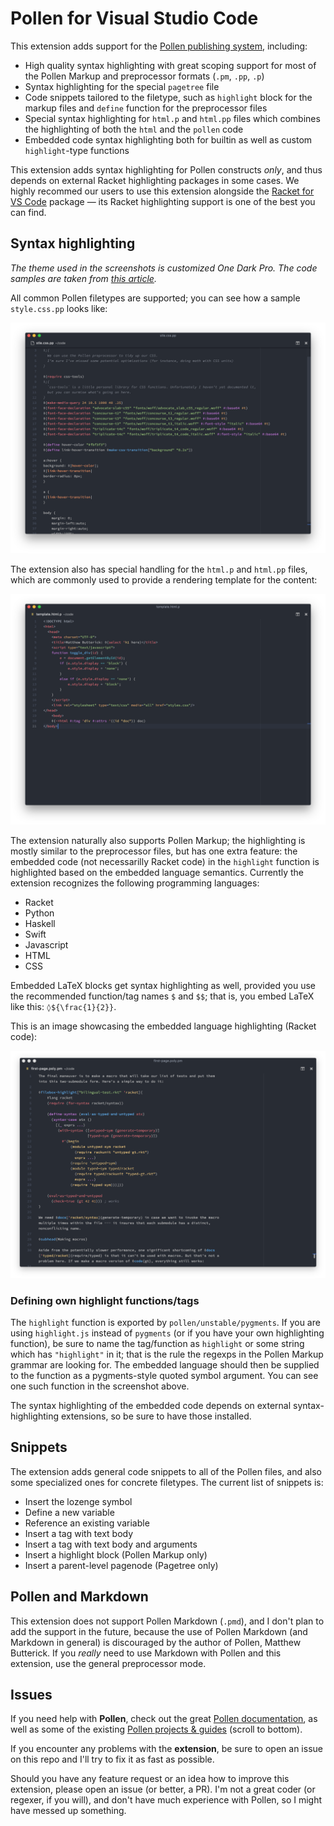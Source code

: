 # Pollen for Visual Studio Code

This extension adds support for the [Pollen publishing system][1], including:

- High quality syntax highlighting with great scoping support for most of the Pollen Markup and preprocessor formats (`.pm`, `.pp`, `.p`)
- Syntax highlighting for the special `pagetree` file
- Code snippets tailored to the filetype, such as `highlight` block for the markup files and `define` function for the preprocessor files
- Special syntax highlighting for `html.p` and `html.pp` files which combines the highlighting of both the `html` and the `pollen` code
- Embedded code syntax highlighting both for builtin as well as custom `highlight`-type functions

This extension adds syntax highlighting for Pollen constructs _only_, and thus depends on external Racket highlighting packages in some cases.
We highly recommed our users to use this extension alongside the [Racket for VS Code](https://marketplace.visualstudio.com/items?itemName=karyfoundation.racket) package — its Racket highlighting support is one of the best you can find.

## Syntax highlighting

_The theme used in the screenshots is customized One Dark Pro. The code samples are taken from [this article][2]._

All common Pollen filetypes are supported; you can see how a sample `style.css.pp` looks like:

![Pollen Preprocessor syntax highlighting](./images/pollen-preprocessor.png)

The extension also has special handling for the `html.p` and `html.pp` files, which are commonly used to provide a rendering template for the content:

![Pollen Template syntax highlighting](./images/pollen-template.png)

The extension naturally also supports Pollen Markup; the highlighting is mostly similar to the preprocessor files, but has one extra feature:
the embedded code (not necessarilly Racket code) in the `highlight` function is highlighted based on the embedded language semantics. Currently the extension recognizes the following programming languages:

- Racket
- Python
- Haskell
- Swift
- Javascript
- HTML
- CSS

Embedded LaTeX blocks get syntax highlighting as well, provided you use the recommended function/tag names `$` and `$$`; that is, you embed LaTeX like this: `◊${\frac{1}{2}}`.

This is an image showcasing the embedded language highlighting (Racket code):

![Pollen Markup syntax highlighting](./images/pollen-markup.png)

### Defining own highlight functions/tags

The `highlight` function is exported by `pollen/unstable/pygments`. If you are using `highlight.js` instead of `pygments` (or if you have your own highlighting function), be sure to name the tag/function as `highlight` or some string which has `"highlight"` in it; that is the rule the regexps in the Pollen Markup grammar are looking for. The embedded language should then be supplied to the function as a pygments-style quoted symbol argument. You can see one such function in the screenshot above.

The syntax highlighting of the embedded code depends on external syntax-highlighting extensions, so be sure to have those installed.

## Snippets

The extension adds general code snippets to all of the Pollen files, and also some specialized ones for concrete filetypes. The current list of snippets is:

- Insert the lozenge symbol
- Define a new variable
- Reference an existing variable
- Insert a tag with text body
- Insert a tag with text body and arguments
- Insert a highlight block (Pollen Markup only)
- Insert a parent-level pagenode (Pagetree only)

## Pollen and Markdown

This extension does not support Pollen Markdown (`.pmd`), and I don't plan to add the support in the future, because the use of Pollen Markdown (and Markdown in general) is discouraged by the author of Pollen, Matthew Butterick. If you _really_ need to use Markdown with Pollen and this extension, use the general preprocessor mode.

## Issues

If you need help with **Pollen**, check out the great [Pollen documentation][4], as well as some of the existing [Pollen projects & guides][5] (scroll to bottom).

If you encounter any problems with the **extension**, be sure to open an issue on this repo and I'll try to fix it as fast as possible.

Should you have any feature request or an idea how to improve this extension, please open an issue (or better, a PR). I'm not a great coder (or regexer, if you will), and don't have much experience with Pollen, so I might have messed up something.

[1]: https://docs.racket-lang.org/pollen/
[2]: https://unitscale.com/mb/technique/dual-typed-untyped-library.html
[4]: https://docs.racket-lang.org/pollen/quick-tour.html
[5]: https://docs.racket-lang.org/pollen/Getting_more_help.html
